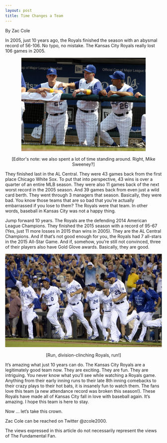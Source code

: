 ```yaml
---
layout: post
title: Time Changes a Team
---
```

By Zac Cole

In 2005, just 10 years ago, the Royals finished the season with an abysmal record of 56-106. No typo, no mistake. The Kansas City Royals really lost 106 games in 2005. 

<p style="text-align:center;"><img src="/images/2005yals.jpg" alt="2005!" width="400" height="300"/></p>
<p style='text-align:center;'>[Editor's note: we also spent a lot of time standing around. Right, Mike Sweeney?]</p>

They finished last in the AL Central. They were 43 games back from the first place Chicago White Sox. To put that into perspective, 43 wins is over a quarter of an entire MLB season. They were also 11 games back of the next worst record in the 2005 season. And 39 games back from even just a wild card berth. They went through 3 managers that season. Basically, they were bad. You know those teams that are so bad that you’re actually embarrassed if you lose to them? The Royals were that team. In other words, baseball in Kansas City was not a happy thing. 

Jump forward 10 years. The Royals are the defending 2014 American League Champions. They finished the 2015 season with a record of 95-67 (Yes, just 11 more losses in 2015 than wins in 2005). They are the AL Central Champions. And if that’s not good enough for you, the Royals had 7 all-stars in the 2015 All-Star Game. And if, somehow, you’re still not convinced, three of their players also have Gold Glove awards. Basically, they are good.

<p style="text-align:center;"><img src="/images/clinch.jpg" alt="Clinch!" width="600" height="300"/></p>
<p style='text-align:center;'>[Run, division-clinching Royals, run!]</p>

It’s amazing what just 10 years can do. The Kansas City Royals are a legitimately good team now. They are exciting. They are fun. They are intriguing. You never know what you’ll see while watching a Royals game. Anything from their early inning runs to their late 8th inning comebacks to their crazy plays to their hot bats, it is insanely fun to watch them. The fans love this team (a new attendance record was broken this season!). These Royals have made all of Kansas City fall in love with baseball again. It’s amazing. I hope this team is here to stay.

Now ... let’s take this crown.

Zac Cole can be reached on Twitter @zcole2000.

The views expressed in this article do not necessarily represent the views of The Fundamental Fan.
